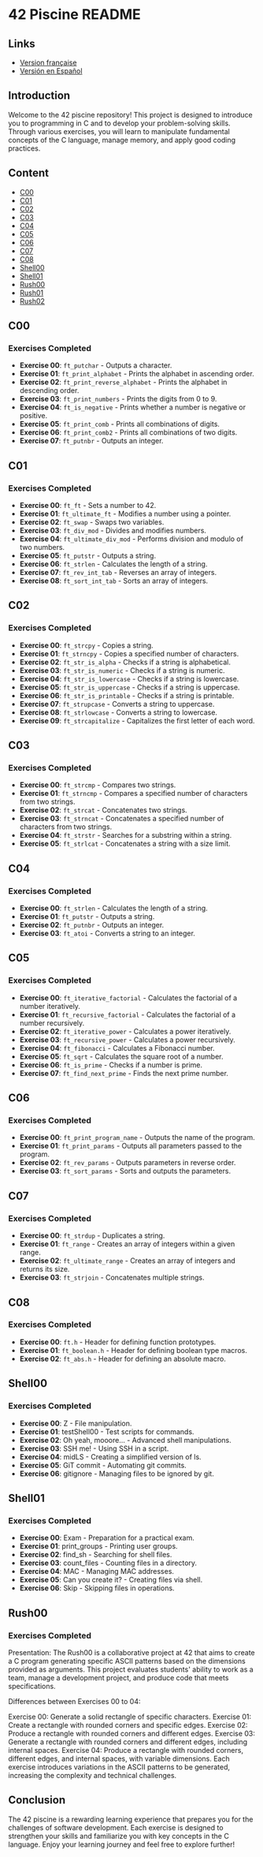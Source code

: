 # 42 Piscine README

## Links
- [Version française](README/README_FR.md)
- [Versión en Español](README/README_ES.md)

## Introduction
Welcome to the 42 piscine repository! This project is designed to introduce you to programming in C and to develop your problem-solving skills. Through various exercises, you will learn to manipulate fundamental concepts of the C language, manage memory, and apply good coding practices.

## Content

- [C00](#c00)
- [C01](#c01)
- [C02](#c02)
- [C03](#c03)
- [C04](#c04)
- [C05](#c05)
- [C06](#c06)
- [C07](#c07)
- [C08](#c08)
- [Shell00](#shell00)
- [Shell01](#shell01)
- [Rush00](#rush00)
- [Rush01](#rush01)
- [Rush02](#rush02)

## C00
### Exercises Completed
- **Exercise 00**: `ft_putchar` - Outputs a character.
- **Exercise 01**: `ft_print_alphabet` - Prints the alphabet in ascending order.
- **Exercise 02**: `ft_print_reverse_alphabet` - Prints the alphabet in descending order.
- **Exercise 03**: `ft_print_numbers` - Prints the digits from 0 to 9.
- **Exercise 04**: `ft_is_negative` - Prints whether a number is negative or positive.
- **Exercise 05**: `ft_print_comb` - Prints all combinations of digits.
- **Exercise 06**: `ft_print_comb2` - Prints all combinations of two digits.
- **Exercise 07**: `ft_putnbr` - Outputs an integer.

## C01
### Exercises Completed
- **Exercise 00**: `ft_ft` - Sets a number to 42.
- **Exercise 01**: `ft_ultimate_ft` - Modifies a number using a pointer.
- **Exercise 02**: `ft_swap` - Swaps two variables.
- **Exercise 03**: `ft_div_mod` - Divides and modifies numbers.
- **Exercise 04**: `ft_ultimate_div_mod` - Performs division and modulo of two numbers.
- **Exercise 05**: `ft_putstr` - Outputs a string.
- **Exercise 06**: `ft_strlen` - Calculates the length of a string.
- **Exercise 07**: `ft_rev_int_tab` - Reverses an array of integers.
- **Exercise 08**: `ft_sort_int_tab` - Sorts an array of integers.

## C02
### Exercises Completed
- **Exercise 00**: `ft_strcpy` - Copies a string.
- **Exercise 01**: `ft_strncpy` - Copies a specified number of characters.
- **Exercise 02**: `ft_str_is_alpha` - Checks if a string is alphabetical.
- **Exercise 03**: `ft_str_is_numeric` - Checks if a string is numeric.
- **Exercise 04**: `ft_str_is_lowercase` - Checks if a string is lowercase.
- **Exercise 05**: `ft_str_is_uppercase` - Checks if a string is uppercase.
- **Exercise 06**: `ft_str_is_printable` - Checks if a string is printable.
- **Exercise 07**: `ft_strupcase` - Converts a string to uppercase.
- **Exercise 08**: `ft_strlowcase` - Converts a string to lowercase.
- **Exercise 09**: `ft_strcapitalize` - Capitalizes the first letter of each word.

## C03
### Exercises Completed
- **Exercise 00**: `ft_strcmp` - Compares two strings.
- **Exercise 01**: `ft_strncmp` - Compares a specified number of characters from two strings.
- **Exercise 02**: `ft_strcat` - Concatenates two strings.
- **Exercise 03**: `ft_strncat` - Concatenates a specified number of characters from two strings.
- **Exercise 04**: `ft_strstr` - Searches for a substring within a string.
- **Exercise 05**: `ft_strlcat` - Concatenates a string with a size limit.

## C04
### Exercises Completed
- **Exercise 00**: `ft_strlen` - Calculates the length of a string.
- **Exercise 01**: `ft_putstr` - Outputs a string.
- **Exercise 02**: `ft_putnbr` - Outputs an integer.
- **Exercise 03**: `ft_atoi` - Converts a string to an integer.

## C05
### Exercises Completed
- **Exercise 00**: `ft_iterative_factorial` - Calculates the factorial of a number iteratively.
- **Exercise 01**: `ft_recursive_factorial` - Calculates the factorial of a number recursively.
- **Exercise 02**: `ft_iterative_power` - Calculates a power iteratively.
- **Exercise 03**: `ft_recursive_power` - Calculates a power recursively.
- **Exercise 04**: `ft_fibonacci` - Calculates a Fibonacci number.
- **Exercise 05**: `ft_sqrt` - Calculates the square root of a number.
- **Exercise 06**: `ft_is_prime` - Checks if a number is prime.
- **Exercise 07**: `ft_find_next_prime` - Finds the next prime number.

## C06
### Exercises Completed
- **Exercise 00**: `ft_print_program_name` - Outputs the name of the program.
- **Exercise 01**: `ft_print_params` - Outputs all parameters passed to the program.
- **Exercise 02**: `ft_rev_params` - Outputs parameters in reverse order.
- **Exercise 03**: `ft_sort_params` - Sorts and outputs the parameters.

## C07
### Exercises Completed
- **Exercise 00**: `ft_strdup` - Duplicates a string.
- **Exercise 01**: `ft_range` - Creates an array of integers within a given range.
- **Exercise 02**: `ft_ultimate_range` - Creates an array of integers and returns its size.
- **Exercise 03**: `ft_strjoin` - Concatenates multiple strings.

## C08
### Exercises Completed
- **Exercise 00**: `ft.h` - Header for defining function prototypes.
- **Exercise 01**: `ft_boolean.h` - Header for defining boolean type macros.
- **Exercise 02**: `ft_abs.h` - Header for defining an absolute macro.

## Shell00
### Exercises Completed
- **Exercise 00**: Z - File manipulation.
- **Exercise 01**: testShell00 - Test scripts for commands.
- **Exercise 02**: Oh yeah, mooore... - Advanced shell manipulations.
- **Exercise 03**: SSH me! - Using SSH in a script.
- **Exercise 04**: midLS - Creating a simplified version of ls.
- **Exercise 05**: GiT commit - Automating git commits.
- **Exercise 06**: gitignore - Managing files to be ignored by git.

## Shell01
### Exercises Completed
- **Exercise 00**: Exam - Preparation for a practical exam.
- **Exercise 01**: print_groups - Printing user groups.
- **Exercise 02**: find_sh - Searching for shell files.
- **Exercise 03**: count_files - Counting files in a directory.
- **Exercise 04**: MAC - Managing MAC addresses.
- **Exercise 05**: Can you create it? - Creating files via shell.
- **Exercise 06**: Skip - Skipping files in operations.

## Rush00
### Exercises Completed
Presentation: The Rush00 is a collaborative project at 42 that aims to create a C program generating specific ASCII patterns based on the dimensions provided as arguments. This project evaluates students' ability to work as a team, manage a development project, and produce code that meets specifications.

Differences between Exercises 00 to 04:

Exercise 00: Generate a solid rectangle of specific characters.
Exercise 01: Create a rectangle with rounded corners and specific edges.
Exercise 02: Produce a rectangle with rounded corners and different edges.
Exercise 03: Generate a rectangle with rounded corners and different edges, including internal spaces.
Exercise 04: Produce a rectangle with rounded corners, different edges, and internal spaces, with variable dimensions.
Each exercise introduces variations in the ASCII patterns to be generated, increasing the complexity and technical challenges.

## Conclusion
The 42 piscine is a rewarding learning experience that prepares you for the challenges of software development. Each exercise is designed to strengthen your skills and familiarize you with key concepts in the C language. Enjoy your learning journey and feel free to explore further!
